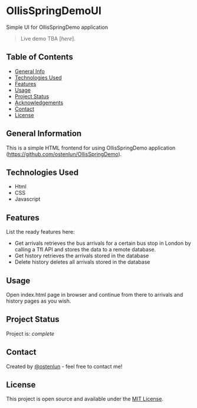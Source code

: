 # OllisSpringDemoUI
Simple UI for OllisSpringDemo application

> Live demo TBA [_here_].

## Table of Contents
* [General Info](#general-information)
* [Technologies Used](#technologies-used)
* [Features](#features)
* [Usage](#usage)
* [Project Status](#project-status)
* [Acknowledgements](#acknowledgements)
* [Contact](#contact)
* [License](#license)

## General Information
This is a simple HTML frontend for using OllisSpringDemo application (https://github.com/ostenlun/OllisSpringDemo).

## Technologies Used
- Html
- CSS
- Javascript

## Features
List the ready features here:
- Get arrivals retrieves the bus arrivals for a certain bus stop in London by calling a Tfl API and stores the data to a remote database.
- Get history retrieves the arrivals stored in the database
- Delete history deletes all arrivals stored in the database

## Usage
Open index.html page in browser and continue from there to arrivals and history pages as you wish.

## Project Status
Project is: _complete_

## Contact
Created by [@ostenlun](https://www.codeheaven.one/) - feel free to contact me!

## License
This project is open source and available under the [MIT License]().
